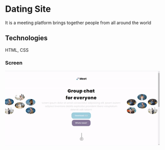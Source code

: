 <h1> Dating Site </h1>

It is a meeting platform brings together people from all around the world

<h2> Technologies </h2>

HTML, CSS

<h3> Screen </h3>

![](dating.gif)
